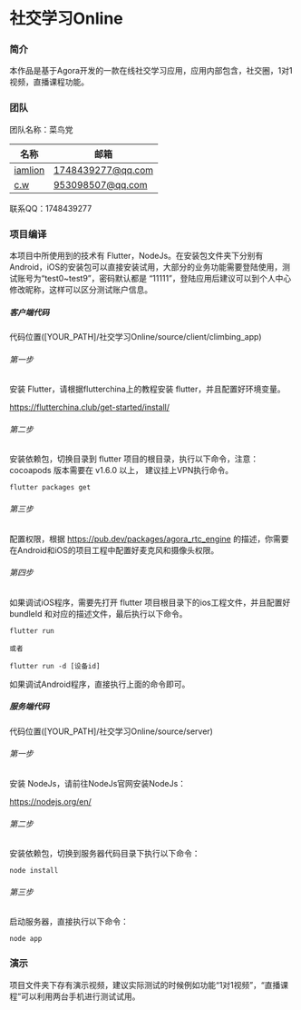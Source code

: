 # 社交学习Online


### 简介

本作品是基于Agora开发的一款在线社交学习应用，应用内部包含，社交圈，1对1视频，直播课程功能。


### 团队

团队名称：菜鸟党


名称 | 邮箱
--- | ---
[iamlion](https://github.com/iamlion) |  1748439277@qq.com
[c.w](https://github.com/wdzawdh) |  953098507@qq.com



联系QQ：1748439277


### 项目编译

本项目中所使用到的技术有 Flutter，NodeJs。在安装包文件夹下分别有Android，iOS的安装包可以直接安装试用，大部分的业务功能需要登陆使用，测试账号为“test0~test9”，密码默认都是 “11111”，登陆应用后建议可以到个人中心修改昵称，这样可以区分测试账户信息。


##### 客户端代码

代码位置([YOUR_PATH]/社交学习Online/source/client/climbing_app)

###### 第一步

安装 Flutter，请根据flutterchina上的教程安装 flutter，并且配置好环境变量。

https://flutterchina.club/get-started/install/


###### 第二步

安装依赖包，切换目录到 flutter 项目的根目录，执行以下命令，注意：cocoapods 版本需要在 v1.6.0 以上， 建议挂上VPN执行命令。
```
flutter packages get
```

###### 第三步

配置权限，根据 https://pub.dev/packages/agora_rtc_engine 的描述，你需要在Android和iOS的项目工程中配置好麦克风和摄像头权限。

###### 第四步
如果调试iOS程序，需要先打开 flutter 项目根目录下的ios工程文件，并且配置好 bundleId 和对应的描述文件，最后执行以下命令。
```
flutter run

或者

flutter run -d [设备id]

```

如果调试Android程序，直接执行上面的命令即可。


##### 服务端代码

代码位置([YOUR_PATH]/社交学习Online/source/server)

###### 第一步

安装 NodeJs，请前往NodeJs官网安装NodeJs：

https://nodejs.org/en/

###### 第二步

安装依赖包，切换到服务器代码目录下执行以下命令：

```
node install
```

###### 第三步

启动服务器，直接执行以下命令：
```
node app
```

### 演示

项目文件夹下存有演示视频，建议实际测试的时候例如功能“1对1视频”，“直播课程”可以利用两台手机进行测试试用。
